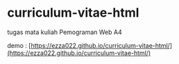 # curriculum-vitae-html
tugas mata kuliah Pemograman Web A4

demo : [https://ezza022.github.io/curriculum-vitae-html/](https://ezza022.github.io/curriculum-vitae-html/)
